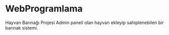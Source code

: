 # WebProgramlama
Hayvan Barınağı Projesi
Admin paneli olan hayvan ekleyip sahiplenebilen bir barınak sistemi.
